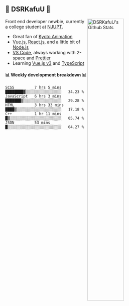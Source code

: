## 🍥 DSRKafuU 🍥

<img align="right" alt="DSRKafuU's Github Stats" width="48%" src="https://github-readme-stats.vercel.app/api?username=dsrkafuu&count_private=true&show_icons=true&title_color=7793cc&icon_color=7793cc&text_color=595858&bg_color=ffffff" />

Front end developer newbie, currently a college student at [NJUPT](https://www.njupt.edu.cn).

- Great fan of [Kyoto Animation](https://www.kyotoanimation.co.jp)
- [Vue.js](https://vuejs.org), [React.js](https://reactjs.org), and a little bit of [Node.js](https://nodejs.org)
- [VS Code](https://code.visualstudio.com), always working with 2-space and [Prettier](https://prettier.io)
- Learning [Vue.js v3](https://v3.vuejs.org) and [TypeScript](https://www.typescriptlang.org)

#### :bar_chart: Weekly development breakdown :bar_chart:

<!--START_SECTION:waka-->
```text
SCSS         7 hrs 5 mins    ████████▓░░░░░░░░░░░░░░░░   34.23 % 
JavaScript   6 hrs 3 mins    ███████▒░░░░░░░░░░░░░░░░░   29.28 % 
HTML         3 hrs 33 mins   ████▒░░░░░░░░░░░░░░░░░░░░   17.18 % 
C++          1 hr 11 mins    █▒░░░░░░░░░░░░░░░░░░░░░░░   05.74 % 
JSON         53 mins         █░░░░░░░░░░░░░░░░░░░░░░░░   04.27 % 
```
<!--END_SECTION:waka-->
